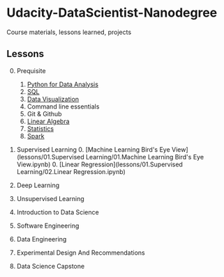# Udacity-DataScientist-Nanodegree
Course materials, lessons learned, projects

## Lessons

00. Prequisite
    1. [Python for Data Analysis](lessons/00.Prerequisite/01.Python.ipynb)
    1. [SQL](#todo)
    1. [Data Visualization](#todo)
    1. Command line essentials
    1. Git & Github
    1. [Linear Algebra](#todo)
    1. [Statistics](#todo)
    1. [Spark](#todo)

01. Supervised Learning
    0. [Machine Learning Bird's Eye View](lessons/01.Supervised Learning/01.Machine Learning Bird's Eye View.ipynb)
    0. [Linear Regression](lessons/01.Supervised Learning/02.Linear Regression.ipynb)
02. Deep Learning
04. Unsupervised Learning
05. Introduction to Data Science
06. Software Engineering
07. Data Engineering
08. Experimental Design And Recommendations
09. Data Science Capstone
